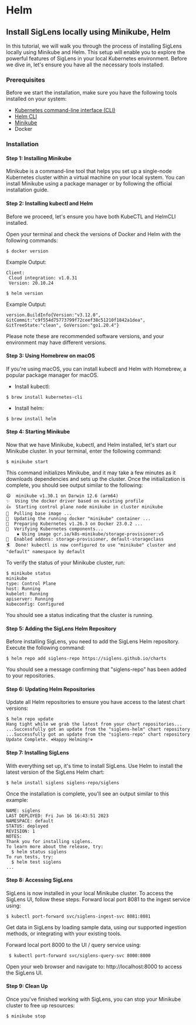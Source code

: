 # Helm 

## Install SigLens locally using Minikube, Helm
 In this tutorial, we will walk you through the process of installing SigLens locally using Minikube and Helm. This setup will enable you to explore the powerful features of SigLens in your local Kubernetes environment. Before we dive in, let's ensure you have all the necessary tools installed.

### Prerequisites
Before we start the installation, make sure you have the following tools installed on your system:
- [Kubernetes command-line interface (CLI)](https://kubernetes.io/docs/tasks/tools/install-kubectl/)
- [Helm CLI](https://helm.sh/docs/helm/)
- [Minikube](https://minikube.sigs.k8s.io/)
- Docker

### Installation
#### Step 1: Installing Minikube
Minikube is a command-line tool that helps you set up a single-node Kubernetes cluster within a virtual machine on your local system. You can install Minikube using a package manager or by following the official installation guide. 
#### Step 2: Installing kubectl and Helm

Before we proceed, let's ensure you have both KubeCTL and HelmCLI installed. 

Open your terminal and check the versions of Docker and Helm with the following commands:

```
$ docker version
```
Example Output:
```
Client:
 Cloud integration: v1.0.31
 Version: 20.10.24
```

```
$ helm version
```
Example Output:
```
version.BuildInfo{Version:"v3.12.0", GitCommit:"c9f554d75773799f72ceef38c51210f1842a1dea", GitTreeState:"clean", GoVersion:"go1.20.4"}
```

Please note these are recommended software versions, and your environment may have different versions.

#### Step 3: Using Homebrew on macOS
If you're using macOS, you can install kubectl and Helm with Homebrew, a popular package manager for macOS.
- Install kubectl:
```
$ brew install kubernetes-cli
```

- Install helm:
```
$ brew install helm
```
#### Step 4: Starting Minikube

Now that we have Minikube, kubectl, and Helm installed, let's start our Minikube cluster. In your terminal, enter the following command:
```
$ minikube start
```
This command initializes Minikube, and it may take a few minutes as it downloads dependencies and sets up the cluster. Once the initialization is complete, you should see output similar to the following:
```
😄  minikube v1.30.1 on Darwin 12.6 (arm64)
✨  Using the docker driver based on existing profile
👍  Starting control plane node minikube in cluster minikube
🚜  Pulling base image ...
🏃  Updating the running docker "minikube" container ...
🐳  Preparing Kubernetes v1.26.3 on Docker 23.0.2 ...
🔎  Verifying Kubernetes components...
    ▪ Using image gcr.io/k8s-minikube/storage-provisioner:v5
🌟  Enabled addons: storage-provisioner, default-storageclass
🏄  Done! kubectl is now configured to use "minikube" cluster and "default" namespace by default

```
To verify the status of your Minikube cluster, run:
```
$ minikube status
minikube
type: Control Plane
host: Running
kubelet: Running
apiserver: Running
kubeconfig: Configured

```

You should see a status indicating that the cluster is running.
#### Step 5: Adding the SigLens Helm Repository

Before installing SigLens, you need to add the SigLens Helm repository. Execute the following command:

```
$ helm repo add siglens-repo https://siglens.github.io/charts
```
You should see a message confirming that "siglens-repo" has been added to your repositories.

#### Step 6: Updating Helm Repositories</h2>
Update all Helm repositories to ensure you have access to the latest chart versions:

```
$ helm repo update
Hang tight while we grab the latest from your chart repositories...
...Successfully got an update from the "siglens-helm" chart repository
...Successfully got an update from the "siglens-repo" chart repository
Update Complete. ⎈Happy Helming!⎈
```

#### Step 7: Installing SigLens
With everything set up, it's time to install SigLens. Use Helm to install the latest version of the SigLens Helm chart:
```
$ helm install siglens siglens-repo/siglens
```

Once the installation is complete, you'll see an output similar to this example:

```
NAME: siglens
LAST DEPLOYED: Fri Jun 16 16:43:51 2023
NAMESPACE: default
STATUS: deployed
REVISION: 1
NOTES:
Thank you for installing siglens.
To learn more about the release, try:
  $ helm status siglens
To run tests, try:
  $ helm test siglens
...
```
#### Step 8: Accessing SigLens
SigLens is now installed in your local Minikube cluster. To access the SigLens UI, follow these steps:
Forward local port 8081 to the ingest service using: 
 ```
$ kubectl port-forward svc/siglens-ingest-svc 8081:8081
```
Get data in SigLens by loading sample data, using our supported ingestion methods, or integrating with your existing tools.

Forward local port 8000 to the UI / query service using:
```
 $ kubectl port-forward svc/siglens-query-svc 8000:8000
```
Open your web browser and navigate to: http://localhost:8000 to access the SigLens UI.

#### Step 9: Clean Up
Once you've finished working with SigLens, you can stop your Minikube cluster to free up resources:
```
$ minikube stop

```


